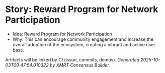 # Story: Reward Program for Network Participation

- Idea: Reward Program for Network Participation
- Why: This can encourage community engagement and increase the overall adoption of the ecosystem, creating a vibrant and active user base.

Artifacts will be linked by CI (issue, commits, demos).
*Generated 2025-10-03T00:47:54.010322 by XMRT Consensus Builder.*

